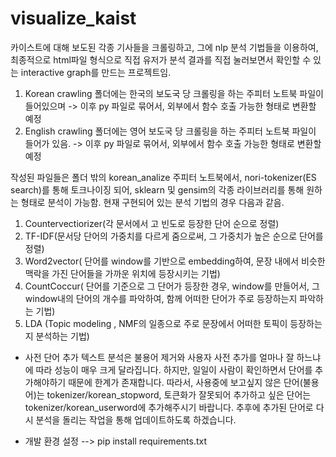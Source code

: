 # visualize_kaist

카이스트에 대해 보도된 각종 기사들을 크롤링하고, 그에 nlp 분석 기법들을 이용하여, 최종적으로 html파일 형식으로 직접 유저가 분석 결과를 직접 눌러보면서 확인할 수 있는 interactive graph를 만드는 프로젝트임. 

1. Korean crawling 폴더에는 한국의 보도국 당 크롤링을 하는 주피터 노트북 파일이 들어있으며  -> 이후 py 파일로 묶어서, 외부에서 함수 호출 가능한 형태로 변환할 예정
2. English crawling 폴더에는 영어 보도국 당 크롤링을 하는 주피터 노트북 파일이 들어가 있음. -> 이후 py 파일로 묶어서, 외부에서 함수 호출 가능한 형태로 변환할 예정

작성된 파일들은 폴더 밖의 korean_analize 주피터 노트북에서, nori-tokenizer(ES search)를 통해 토크나이징 되어, sklearn 및 gensim의 각종 라이브러리를 통해 원하는 형태로 분석이 가능함. 
현재 구현되어 있는 분석 기법의 경우 다음과 같음. 
  1. Countervectiorizer(각 문서에서 고 빈도로 등장한 단어 순으로 정렬)
  2. TF-IDF(문서당 단어의 가중치를 다르게 줌으로써, 그 가중치가 높은 순으로 단어를 정렬) 
  3. Word2vector( 단어를 window를 기반으로 embedding하여, 문장 내에서 비슷한 맥락을 가진 단어들을 가까운 위치에 등장시키는 기법) 
  4. CountCoccur( 단어를 기준으로 그 단어가 등장한 경우, window를 만들어서, 그 window내의 단어의 개수를 파악하여, 함께 어떠한 단어가 주로 등장하는지 파악하는 기법) 
  5. LDA (Topic modeling , NMF의 일종으로 주로 문장에서 어떠한 토픽이 등장하는지 분석하는 기법) 
 
 - 사전 단어 추가
   텍스트 분석은 불용어 제거와 사용자 사전 추가를 얼마나 잘 하느냐에 따라 성능이 매우 크게 달라집니다.
   하지만, 일일이 사람이 확인하면서 단어를 추가해야하기 때문에 한계가 존재합니다. 
   따라서, 사용중에 보고싶지 않은 단어(불용어)는 tokenizer/korean_stopword, 토큰화가 잘못되어 추가하고 싶은 단어는 tokenizer/korean_userword에 추가해주시기 바랍니다.
   추후에 추가된 단어로 다시 분석을 돌리는 작업을 통해 업데이트하도록 하겠습니다. 

- 개발 환경 설정
--> pip install requirements.txt
